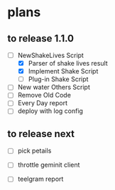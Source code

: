 # plans

## to release 1.1.0
- [ ] NewShakeLives Script
  - [x] Parser of shake lives result
  - [x] Implement Shake Script
  - [ ] Plug-in Shake Script
- [ ] New water Others Script
- [ ] Remove Old Code
- [ ] Every Day report
- [ ] deploy with log config

## to release next
- [ ] pick petails
- [ ] throttle geminit client
- [ ] teelgram report

 